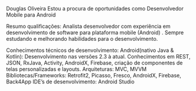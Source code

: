 Douglas Oliveira
Estou a procura de oportunidades como Desenvolvedor Mobile para Android

Resumo qualificações:
Analista desenvolvedor com experiência em desenvolvimento de software para  plataforma mobile (Android) .
Sempre estudando e melhorando habilidades para o desenvolvimento.

Conhecimentos técnicos de desenvolvimento:
Android(nativo Java & Kotlin):
Desenvolvimento nas versões 2.3 à atual.
Conhecimentos em REST, JSON, RxJava,  Activity, AndroidX, Firebase, criação de componentes de  telas personalizadas e layouts.
Arquiteturas:
MVC, MVVM
Bibliotecas/Frameworks:
Retrofit2, Picasso, Fresco, AndroidX, Firebase, Back4App
 IDE’s de desenvolvimento:
Android Studio
